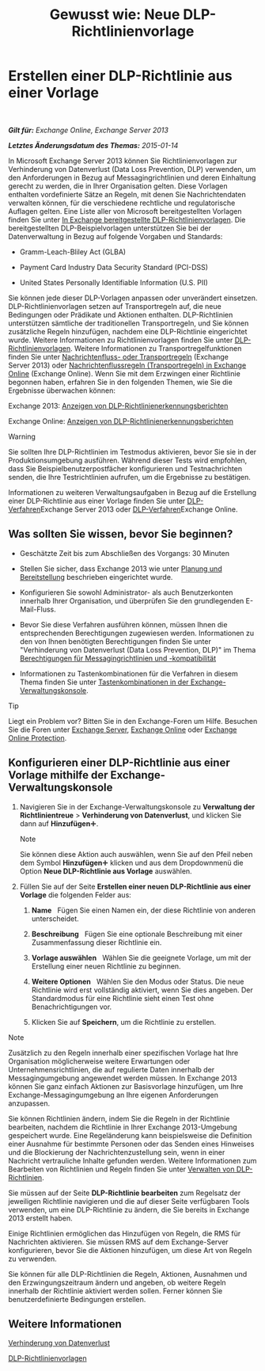 ﻿---
title: 'Gewusst wie: Neue DLP-Richtlinienvorlage'
TOCTitle: Erstellen einer DLP-Richtlinie aus einer Vorlage
ms:assetid: 4432ef8b-6108-48d3-b2af-43ef5b40d2bc
ms:mtpsurl: https://technet.microsoft.com/de-de/library/JJ150515(v=EXCHG.150)
ms:contentKeyID: 50474769
ms.date: 04/24/2018
mtps_version: v=EXCHG.150
ms.translationtype: HT
---

# Erstellen einer DLP-Richtlinie aus einer Vorlage

 

_**Gilt für:** Exchange Online, Exchange Server 2013_

_**Letztes Änderungsdatum des Themas:** 2015-01-14_

In Microsoft Exchange Server 2013 können Sie Richtlinienvorlagen zur Verhinderung von Datenverlust (Data Loss Prevention, DLP) verwenden, um den Anforderungen in Bezug auf Messagingrichtlinien und deren Einhaltung gerecht zu werden, die in Ihrer Organisation gelten. Diese Vorlagen enthalten vordefinierte Sätze an Regeln, mit denen Sie Nachrichtendaten verwalten können, für die verschiedene rechtliche und regulatorische Auflagen gelten. Eine Liste aller von Microsoft bereitgestellten Vorlagen finden Sie unter [In Exchange bereitgestellte DLP-Richtlinienvorlagen](dlp-policy-templates-supplied-in-exchange-exchange-2013-help.md). Die bereitgestellten DLP-Beispielvorlagen unterstützen Sie bei der Datenverwaltung in Bezug auf folgende Vorgaben und Standards:

  - Gramm-Leach-Bliley Act (GLBA)

  - Payment Card Industry Data Security Standard (PCI-DSS)

  - United States Personally Identifiable Information (U.S. PII)

Sie können jede dieser DLP-Vorlagen anpassen oder unverändert einsetzen. DLP-Richtlinienvorlagen setzen auf Transportregeln auf, die neue Bedingungen oder Prädikate und Aktionen enthalten. DLP-Richtlinien unterstützen sämtliche der traditionellen Transportregeln, und Sie können zusätzliche Regeln hinzufügen, nachdem eine DLP-Richtlinie eingerichtet wurde. Weitere Informationen zu Richtlinienvorlagen finden Sie unter [DLP-Richtlinienvorlagen](dlp-policy-templates-exchange-2013-help.md). Weitere Informationen zu Transportregelfunktionen finden Sie unter [Nachrichtenfluss- oder Transportregeln](mail-flow-rules-transport-rules-in-exchange-2013-exchange-2013-help.md) (Exchange Server 2013) oder [Nachrichtenflussregeln (Transportregeln) in Exchange Online](https://technet.microsoft.com/de-de/library/jj919238\(v=exchg.150\)) (Exchange Online). Wenn Sie mit dem Erzwingen einer Richtlinie begonnen haben, erfahren Sie in den folgenden Themen, wie Sie die Ergebnisse überwachen können:

Exchange 2013: [Anzeigen von DLP-Richtlinienerkennungsberichten](view-dlp-policy-detection-reports-exchange-2013-help.md)

Exchange Online: [Anzeigen von DLP-Richtlinienerkennungsberichten](https://technet.microsoft.com/de-de/library/dn904484\(v=exchg.150\))


> [!WARNING]
> Sie sollten Ihre DLP-Richtlinien im Testmodus aktivieren, bevor Sie sie in der Produktionsumgebung ausführen. Während dieser Tests wird empfohlen, dass Sie Beispielbenutzerpostfächer konfigurieren und Testnachrichten senden, die Ihre Testrichtlinien aufrufen, um die Ergebnisse zu bestätigen.



Informationen zu weiteren Verwaltungsaufgaben in Bezug auf die Erstellung einer DLP-Richtlinie aus einer Vorlage finden Sie unter [DLP-Verfahren](dlp-procedures-exchange-2013-help.md)Exchange Server 2013 oder [DLP-Verfahren](https://technet.microsoft.com/de-de/library/jj938003\(v=exchg.150\))Exchange Online.

## Was sollten Sie wissen, bevor Sie beginnen?

  - Geschätzte Zeit bis zum Abschließen des Vorgangs: 30 Minuten

  - Stellen Sie sicher, dass Exchange 2013 wie unter [Planung und Bereitstellung](planning-and-deployment-for-exchange-2013-installation-instructions.md) beschrieben eingerichtet wurde.

  - Konfigurieren Sie sowohl Administrator- als auch Benutzerkonten innerhalb Ihrer Organisation, und überprüfen Sie den grundlegenden E-Mail-Fluss.

  - Bevor Sie diese Verfahren ausführen können, müssen Ihnen die entsprechenden Berechtigungen zugewiesen werden. Informationen zu den von Ihnen benötigten Berechtigungen finden Sie unter "Verhinderung von Datenverlust (Data Loss Prevention, DLP)" im Thema [Berechtigungen für Messagingrichtlinien und -kompatibilität](messaging-policy-and-compliance-permissions-exchange-2013-help.md)

  - Informationen zu Tastenkombinationen für die Verfahren in diesem Thema finden Sie unter [Tastenkombinationen in der Exchange-Verwaltungskonsole](keyboard-shortcuts-in-the-exchange-admin-center-exchange-online-protection-help.md).


> [!TIP]
> Liegt ein Problem vor? Bitten Sie in den Exchange-Foren um Hilfe. Besuchen Sie die Foren unter <A href="https://go.microsoft.com/fwlink/p/?linkid=60612">Exchange Server</A>, <A href="https://go.microsoft.com/fwlink/p/?linkid=267542">Exchange Online</A> oder <A href="https://go.microsoft.com/fwlink/p/?linkid=285351">Exchange Online Protection</A>.



## Konfigurieren einer DLP-Richtlinie aus einer Vorlage mithilfe der Exchange-Verwaltungskonsole

1.  Navigieren Sie in der Exchange-Verwaltungskonsole zu **Verwaltung der Richtlinientreue** \> **Verhinderung von Datenverlust**, und klicken Sie dann auf **Hinzufügen**![Hinzufügen (Symbol)](images/JJ218640.c1e75329-d6d7-4073-a27d-498590bbb558(EXCHG.150).gif "Hinzufügen (Symbol)").
    

    > [!NOTE]
    > Sie können diese Aktion auch auswählen, wenn Sie auf den Pfeil neben dem Symbol <STRONG>Hinzufügen</STRONG><IMG title="Hinzufügen (Symbol)" alt="Hinzufügen (Symbol)" src="images/JJ218640.c1e75329-d6d7-4073-a27d-498590bbb558(EXCHG.150).gif"> klicken und aus dem Dropdownmenü die Option <STRONG>Neue DLP-Richtlinie aus Vorlage</STRONG> auswählen.



2.  Füllen Sie auf der Seite **Erstellen einer neuen DLP-Richtlinie aus einer Vorlage** die folgenden Felder aus:
    
    1.  **Name**   Fügen Sie einen Namen ein, der diese Richtlinie von anderen unterscheidet.
    
    2.  **Beschreibung**   Fügen Sie eine optionale Beschreibung mit einer Zusammenfassung dieser Richtlinie ein.
    
    3.  **Vorlage auswählen**   Wählen Sie die geeignete Vorlage, um mit der Erstellung einer neuen Richtlinie zu beginnen.
    
    4.  **Weitere Optionen**   Wählen Sie den Modus oder Status. Die neue Richtlinie wird erst vollständig aktiviert, wenn Sie dies angeben. Der Standardmodus für eine Richtlinie sieht einen Test ohne Benachrichtigungen vor.
    
    5.  Klicken Sie auf **Speichern**, um die Richtlinie zu erstellen.


> [!NOTE]
> Zusätzlich zu den Regeln innerhalb einer spezifischen Vorlage hat Ihre Organisation möglicherweise weitere Erwartungen oder Unternehmensrichtlinien, die auf regulierte Daten innerhalb der Messagingumgebung angewendet werden müssen. In Exchange 2013 können Sie ganz einfach Aktionen zur Basisvorlage hinzufügen, um Ihre Exchange-Messagingumgebung an Ihre eigenen Anforderungen anzupassen.



Sie können Richtlinien ändern, indem Sie die Regeln in der Richtlinie bearbeiten, nachdem die Richtlinie in Ihrer Exchange 2013-Umgebung gespeichert wurde. Eine Regeländerung kann beispielsweise die Definition einer Ausnahme für bestimmte Personen oder das Senden eines Hinweises und die Blockierung der Nachrichtenzustellung sein, wenn in einer Nachricht vertrauliche Inhalte gefunden werden. Weitere Informationen zum Bearbeiten von Richtlinien und Regeln finden Sie unter [Verwalten von DLP-Richtlinien](manage-dlp-policies-exchange-2013-help.md).

Sie müssen auf der Seite **DLP-Richtlinie bearbeiten** zum Regelsatz der jeweiligen Richtlinie navigieren und die auf dieser Seite verfügbaren Tools verwenden, um eine DLP-Richtlinie zu ändern, die Sie bereits in Exchange 2013 erstellt haben.

Einige Richtlinien ermöglichen das Hinzufügen von Regeln, die RMS für Nachrichten aktivieren. Sie müssen RMS auf dem Exchange-Server konfigurieren, bevor Sie die Aktionen hinzufügen, um diese Art von Regeln zu verwenden.

Sie können für alle DLP-Richtlinien die Regeln, Aktionen, Ausnahmen und den Erzwingungszeitraum ändern und angeben, ob weitere Regeln innerhalb der Richtlinie aktiviert werden sollen. Ferner können Sie benutzerdefinierte Bedingungen erstellen.

## Weitere Informationen

[Verhinderung von Datenverlust](technical-overview-of-dlp-data-loss-prevention-in-exchange.md)

[DLP-Richtlinienvorlagen](dlp-policy-templates-exchange-2013-help.md)

